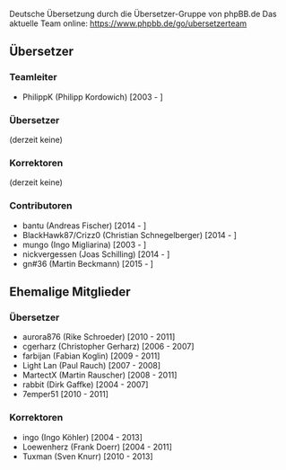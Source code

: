 Deutsche Übersetzung durch die Übersetzer-Gruppe von phpBB.de
Das aktuelle Team online: https://www.phpbb.de/go/ubersetzerteam

## Übersetzer

### Teamleiter

* PhilippK (Philipp Kordowich) [2003 - ]

### Übersetzer
(derzeit keine)

### Korrektoren
(derzeit keine)

### Contributoren

* bantu (Andreas Fischer) [2014 - ]
* BlackHawk87/Crizz0 (Christian Schnegelberger) [2014 - ]
* mungo (Ingo Migliarina) [2003 - ]
* nickvergessen (Joas Schilling) [2014 - ]
* gn#36 (Martin Beckmann) [2015 - ]


## Ehemalige Mitglieder

### Übersetzer

* aurora876 (Rike Schroeder) [2010 - 2011]
* cgerharz (Christopher Gerharz) [2006 - 2007]
* farbijan (Fabian Koglin) [2009 - 2011]
* Light Lan (Paul Rauch) [2007 - 2008]
* MartectX (Martin Rauscher) [2008 - 2011]
* rabbit (Dirk Gaffke) [2004 - 2007]
* 7emper51 [2010 - 2011]

### Korrektoren

* ingo (Ingo Köhler) [2004 - 2013]
* Loewenherz (Frank Doerr) [2004 - 2011]
* Tuxman (Sven Knurr) [2010 - 2013]
